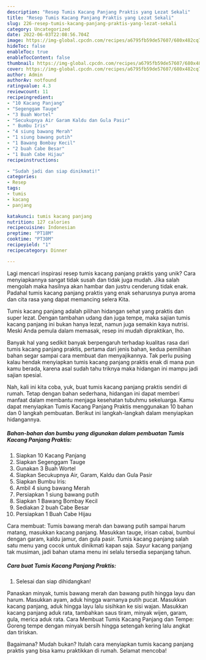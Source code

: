 ```yaml
---
description: "Resep Tumis Kacang Panjang Praktis yang Lezat Sekali"
title: "Resep Tumis Kacang Panjang Praktis yang Lezat Sekali"
slug: 226-resep-tumis-kacang-panjang-praktis-yang-lezat-sekali
category: Uncategorized
date: 2022-06-03T22:08:56.704Z
image: https://img-global.cpcdn.com/recipes/a6795fb59de57607/680x482cq70/tumis-kacang-panjang-praktis-foto-resep-utama.jpg
hideToc: false
enableToc: true
enableTocContent: false
thumbnail: https://img-global.cpcdn.com/recipes/a6795fb59de57607/680x482cq70/tumis-kacang-panjang-praktis-foto-resep-utama.jpg
cover: https://img-global.cpcdn.com/recipes/a6795fb59de57607/680x482cq70/tumis-kacang-panjang-praktis-foto-resep-utama.jpg
author: Admin
authorAv: notfound
ratingvalue: 4.3
reviewcount: 11
recipeingredient:
- "10 Kacang Panjang"
- "Segenggam Tauge"
- "3 Buah Wortel"
- "Secukupnya Air Garam Kaldu dan Gula Pasir"
- " Bumbu Iris"
- "4 siung bawang Merah"
- "1 siung bawang putih"
- "1 Bawang Bombay Kecil"
- "2 buah Cabe Besar"
- "1 Buah Cabe Hijau"
recipeinstructions:

- "Sudah jadi dan siap dinikmati!"
categories:
- Resep
tags:
- tumis
- kacang
- panjang

katakunci: tumis kacang panjang 
nutrition: 127 calories
recipecuisine: Indonesian
preptime: "PT18M"
cooktime: "PT30M"
recipeyield: "1"
recipecategory: Dinner

---
```





Lagi mencari inspirasi resep tumis kacang panjang praktis yang unik? Cara menyiapkannya sangat tidak susah dan tidak juga mudah. Jika salah mengolah maka hasilnya akan hambar dan justru cenderung tidak enak. Padahal tumis kacang panjang praktis yang enak seharusnya punya aroma dan cita rasa yang dapat memancing selera Kita.





Tumis kacang panjang adalah pilihan hidangan sehat yang praktis dan super lezat. Dengan tambahan udang dan juga tempe, maka sajian tumis kacang panjang ini bukan hanya lezat, namun juga semakin kaya nutrisi. Meski Anda pemula dalam memasak, resep ini mudah dipraktikan, lho.

Banyak hal yang sedikit banyak berpengaruh terhadap kualitas rasa dari tumis kacang panjang praktis, pertama dari jenis bahan, kedua pemilihan bahan segar sampai cara membuat dan menyajikannya. Tak perlu pusing kalau hendak menyiapkan tumis kacang panjang praktis enak di mana pun kamu berada, karena asal sudah tahu triknya maka hidangan ini mampu jadi sajian spesial.






Nah, kali ini kita coba, yuk, buat tumis kacang panjang praktis sendiri di rumah. Tetap dengan bahan sederhana, hidangan ini dapat memberi manfaat dalam membantu menjaga kesehatan tubuhmu sekeluarga. Kamu dapat menyiapkan Tumis Kacang Panjang Praktis menggunakan 10 bahan dan 0 langkah pembuatan. Berikut ini langkah-langkah dalam menyiapkan hidangannya.

<!--inarticleads1-->

##### Bahan-bahan dan bumbu yang digunakan dalam pembuatan Tumis Kacang Panjang Praktis:

1. Siapkan 10 Kacang Panjang
1. Siapkan Segenggam Tauge
1. Gunakan 3 Buah Wortel
1. Siapkan Secukupnya Air, Garam, Kaldu dan Gula Pasir
1. Siapkan  Bumbu Iris:
1. Ambil 4 siung bawang Merah
1. Persiapkan 1 siung bawang putih
1. Siapkan 1 Bawang Bombay Kecil
1. Sediakan 2 buah Cabe Besar
1. Persiapkan 1 Buah Cabe Hijau


Cara membuat: Tumis bawang merah dan bawang putih sampai harum matang, masukkan kacang panjang. Masukkan tauge, irisan cabai, bumbui dengan garam, kaldu jamur, dan gula pasir. Tumis kacang panjang salah satu menu yang cocok untuk dinikmati kapan saja. Sayur kacang panjang tak musiman, jadi bahan utama menu ini selalu tersedia sepanjang tahun. 

<!--inarticleads2-->

##### Cara buat Tumis Kacang Panjang Praktis:


1. Selesai dan siap dihidangkan!

Panaskan minyak, tumis bawang merah dan bawang putih hingga layu dan harum. Masukkan ayam, aduk hingga warnanya putih pucat. Masukkan kacang panjang, aduk hingga layu lalu sisihkan ke sisi wajan. Masukkan kacang panjang aduk rata, tambahkan saus tiram, minyak wijen, garam, gula, merica aduk rata. Cara Membuat Tumis Kacang Panjang dan Tempe: Goreng tempe dengan minyak bersih hingga setengah kering lalu angkat dan tiriskan. 

Bagaimana? Mudah bukan? Itulah cara menyiapkan tumis kacang panjang praktis yang bisa kamu praktikkan di rumah. Selamat mencoba!
